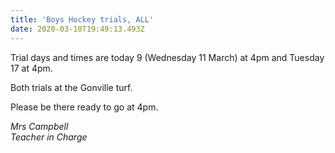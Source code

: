 ```yaml
---
title: 'Boys Hockey trials, ALL'
date: 2020-03-10T19:49:13.493Z
---
```

Trial days and times are today 9 (Wednesday 11 March) at 4pm and Tuesday 17 at 4pm.  

Both trials at the Gonville turf.  

Please be there ready to go at 4pm.

*Mrs Campbell  
Teacher in Charge*